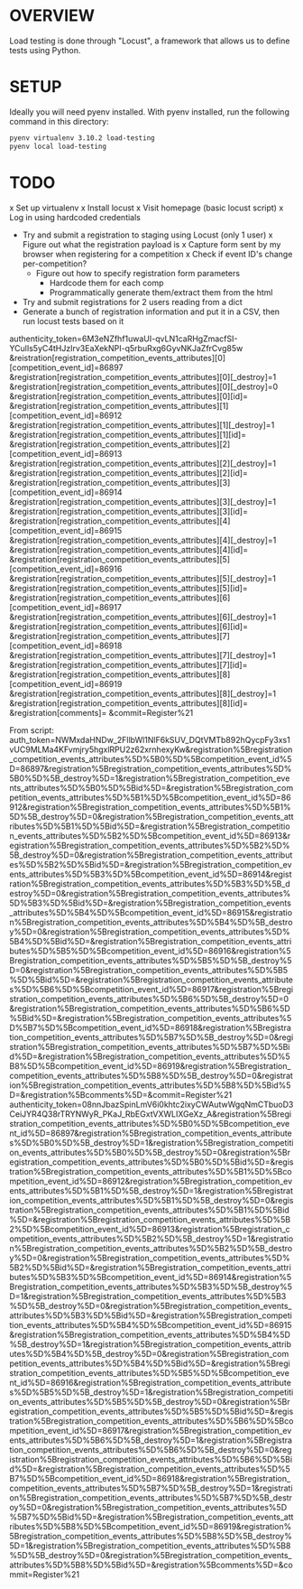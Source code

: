 # OVERVIEW

Load testing is done through "Locust", a framework that allows us to define tests using Python.

# SETUP

Ideally you will need pyenv installed. With pyenv installed, run the following command in this directory:

```bash
pyenv virtualenv 3.10.2 load-testing
pyenv local load-testing
```

# TODO
x Set up virtualenv
x Install locust
x Visit homepage (basic locust script)
x Log in using hardcoded credentials
- Try and submit a registration to staging using Locust (only 1 user)
    x Figure out what the registration payload is
        x Capture form sent by my browser when registering for a competition
        x Check if event ID's change per-competition?
    - Figure out how to specify registration form parameters
        - Hardcode them for each comp
        - Programmatically generate them/extract them from the html
- Try and submit registrations for 2 users reading from a dict
- Generate a bunch of registration information and put it in a CSV, then run locust tests based on it


authenticity_token=6M3eNZfhf1uwaUI-qvLN1caRHgZmacfSI-YCulIs5yC4tHJzIrv3EaXekNPI-q5rbuRxg6GyvNKJaZfrCvg85w
&reistration[registration_competition_events_attributes][0][competition_event_id]=86897
&registration[registration_competition_events_attributes][0][_destroy]=1
&registration[registration_competition_events_attributes][0][_destroy]=0
&registration[registration_competition_events_attributes][0][id]=
&registration[registration_competition_events_attributes][1][competition_event_id]=86912
&registration[registration_competition_events_attributes][1][_destroy]=1
&registration[registration_competition_events_attributes][1][id]=
&registration[registration_competition_events_attributes][2][competition_event_id]=86913
&registration[registration_competition_events_attributes][2][_destroy]=1
&registration[registration_competition_events_attributes][2][id]=
&registration[registration_competition_events_attributes][3][competition_event_id]=86914
&registration[registration_competition_events_attributes][3][_destroy]=1
&registration[registration_competition_events_attributes][3][id]=
&registration[registration_competition_events_attributes][4][competition_event_id]=86915
&registration[registration_competition_events_attributes][4][_destroy]=1
&registration[registration_competition_events_attributes][4][id]=
&registration[registration_competition_events_attributes][5][competition_event_id]=86916
&registration[registration_competition_events_attributes][5][_destroy]=1
&registration[registration_competition_events_attributes][5][id]=
&registration[registration_competition_events_attributes][6][competition_event_id]=86917
&registration[registration_competition_events_attributes][6][_destroy]=1
&registration[registration_competition_events_attributes][6][id]=
&registration[registration_competition_events_attributes][7][competition_event_id]=86918
&registration[registration_competition_events_attributes][7][_destroy]=1
&registration[registration_competition_events_attributes][7][id]=
&registration[registration_competition_events_attributes][8][competition_event_id]=86919
&registration[registration_competition_events_attributes][8][_destroy]=1
&registration[registration_competition_events_attributes][8][id]=
&registration[comments]=
&commit=Register%21


From script:
auth_token=NWMxdaHNDw_2FllbWl1NlF6kSUV_DQtVMTb892hQycpFy3xs1vUC9MLMa4KFvmjry5hgxlRPU2z62xrnhexyKw&registration%5Bregistration_competition_events_attributes%5D%5B0%5D%5Bcompetition_event_id%5D=86897&registration%5Bregistration_competition_events_attributes%5D%5B0%5D%5B_destroy%5D=1&registration%5Bregistration_competition_events_attributes%5D%5B0%5D%5Bid%5D=&registration%5Bregistration_competition_events_attributes%5D%5B1%5D%5Bcompetition_event_id%5D=86912&registration%5Bregistration_competition_events_attributes%5D%5B1%5D%5B_destroy%5D=0&registration%5Bregistration_competition_events_attributes%5D%5B1%5D%5Bid%5D=&registration%5Bregistration_competition_events_attributes%5D%5B2%5D%5Bcompetition_event_id%5D=86913&registration%5Bregistration_competition_events_attributes%5D%5B2%5D%5B_destroy%5D=0&registration%5Bregistration_competition_events_attributes%5D%5B2%5D%5Bid%5D=&registration%5Bregistration_competition_events_attributes%5D%5B3%5D%5Bcompetition_event_id%5D=86914&registration%5Bregistration_competition_events_attributes%5D%5B3%5D%5B_destroy%5D=0&registration%5Bregistration_competition_events_attributes%5D%5B3%5D%5Bid%5D=&registration%5Bregistration_competition_events_attributes%5D%5B4%5D%5Bcompetition_event_id%5D=86915&registration%5Bregistration_competition_events_attributes%5D%5B4%5D%5B_destroy%5D=0&registration%5Bregistration_competition_events_attributes%5D%5B4%5D%5Bid%5D=&registration%5Bregistration_competition_events_attributes%5D%5B5%5D%5Bcompetition_event_id%5D=86916&registration%5Bregistration_competition_events_attributes%5D%5B5%5D%5B_destroy%5D=0&registration%5Bregistration_competition_events_attributes%5D%5B5%5D%5Bid%5D=&registration%5Bregistration_competition_events_attributes%5D%5B6%5D%5Bcompetition_event_id%5D=86917&registration%5Bregistration_competition_events_attributes%5D%5B6%5D%5B_destroy%5D=0&registration%5Bregistration_competition_events_attributes%5D%5B6%5D%5Bid%5D=&registration%5Bregistration_competition_events_attributes%5D%5B7%5D%5Bcompetition_event_id%5D=86918&registration%5Bregistration_competition_events_attributes%5D%5B7%5D%5B_destroy%5D=0&registration%5Bregistration_competition_events_attributes%5D%5B7%5D%5Bid%5D=&registration%5Bregistration_competition_events_attributes%5D%5B8%5D%5Bcompetition_event_id%5D=86919&registration%5Bregistration_competition_events_attributes%5D%5B8%5D%5B_destroy%5D=0&registration%5Bregistration_competition_events_attributes%5D%5B8%5D%5Bid%5D=&registration%5Bcomments%5D=&commit=Register%21
authenticity_token=08nnJbazSpinLmV6i0khtc2ixyCWAutwWgqNmCTbuoD3CeiJYR4Q38rTRYNWyR_PKaJ_RbEGxtVXWLIXGeXz_A&registration%5Bregistration_competition_events_attributes%5D%5B0%5D%5Bcompetition_event_id%5D=86897&registration%5Bregistration_competition_events_attributes%5D%5B0%5D%5B_destroy%5D=1&registration%5Bregistration_competition_events_attributes%5D%5B0%5D%5B_destroy%5D=0&registration%5Bregistration_competition_events_attributes%5D%5B0%5D%5Bid%5D=&registration%5Bregistration_competition_events_attributes%5D%5B1%5D%5Bcompetition_event_id%5D=86912&registration%5Bregistration_competition_events_attributes%5D%5B1%5D%5B_destroy%5D=1&registration%5Bregistration_competition_events_attributes%5D%5B1%5D%5B_destroy%5D=0&registration%5Bregistration_competition_events_attributes%5D%5B1%5D%5Bid%5D=&registration%5Bregistration_competition_events_attributes%5D%5B2%5D%5Bcompetition_event_id%5D=86913&registration%5Bregistration_competition_events_attributes%5D%5B2%5D%5B_destroy%5D=1&registration%5Bregistration_competition_events_attributes%5D%5B2%5D%5B_destroy%5D=0&registration%5Bregistration_competition_events_attributes%5D%5B2%5D%5Bid%5D=&registration%5Bregistration_competition_events_attributes%5D%5B3%5D%5Bcompetition_event_id%5D=86914&registration%5Bregistration_competition_events_attributes%5D%5B3%5D%5B_destroy%5D=1&registration%5Bregistration_competition_events_attributes%5D%5B3%5D%5B_destroy%5D=0&registration%5Bregistration_competition_events_attributes%5D%5B3%5D%5Bid%5D=&registration%5Bregistration_competition_events_attributes%5D%5B4%5D%5Bcompetition_event_id%5D=86915&registration%5Bregistration_competition_events_attributes%5D%5B4%5D%5B_destroy%5D=1&registration%5Bregistration_competition_events_attributes%5D%5B4%5D%5B_destroy%5D=0&registration%5Bregistration_competition_events_attributes%5D%5B4%5D%5Bid%5D=&registration%5Bregistration_competition_events_attributes%5D%5B5%5D%5Bcompetition_event_id%5D=86916&registration%5Bregistration_competition_events_attributes%5D%5B5%5D%5B_destroy%5D=1&registration%5Bregistration_competition_events_attributes%5D%5B5%5D%5B_destroy%5D=0&registration%5Bregistration_competition_events_attributes%5D%5B5%5D%5Bid%5D=&registration%5Bregistration_competition_events_attributes%5D%5B6%5D%5Bcompetition_event_id%5D=86917&registration%5Bregistration_competition_events_attributes%5D%5B6%5D%5B_destroy%5D=1&registration%5Bregistration_competition_events_attributes%5D%5B6%5D%5B_destroy%5D=0&registration%5Bregistration_competition_events_attributes%5D%5B6%5D%5Bid%5D=&registration%5Bregistration_competition_events_attributes%5D%5B7%5D%5Bcompetition_event_id%5D=86918&registration%5Bregistration_competition_events_attributes%5D%5B7%5D%5B_destroy%5D=1&registration%5Bregistration_competition_events_attributes%5D%5B7%5D%5B_destroy%5D=0&registration%5Bregistration_competition_events_attributes%5D%5B7%5D%5Bid%5D=&registration%5Bregistration_competition_events_attributes%5D%5B8%5D%5Bcompetition_event_id%5D=86919&registration%5Bregistration_competition_events_attributes%5D%5B8%5D%5B_destroy%5D=1&registration%5Bregistration_competition_events_attributes%5D%5B8%5D%5B_destroy%5D=0&registration%5Bregistration_competition_events_attributes%5D%5B8%5D%5Bid%5D=&registration%5Bcomments%5D=&commit=Register%21

